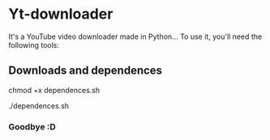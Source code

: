 # Yt-downloader

It's a YouTube video downloader made in Python... To use it, you'll need the following tools:


## Downloads and dependences

chmod +x dependences.sh

./dependences.sh


### Goodbye :D

